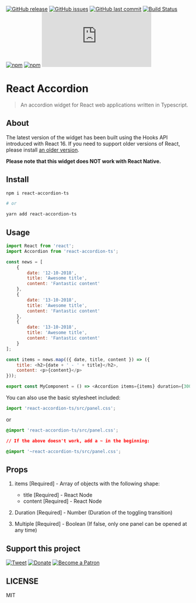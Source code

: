 [![GitHub release](https://img.shields.io/github/release/scriptex/react-accordion-ts.svg)](https://github.com/scriptex/react-accordion-ts/releases/latest)
[![GitHub issues](https://img.shields.io/github/issues/scriptex/react-accordion-ts.svg)](https://github.com/scriptex/react-accordion-ts/issues)
[![GitHub last commit](https://img.shields.io/github/last-commit/scriptex/react-accordion-ts.svg)](https://github.com/scriptex/react-accordion-ts/commits/master)
[![Build Status](https://travis-ci.com/scriptex/react-accordion-ts.svg?branch=master)](https://travis-ci.com/scriptex/react-accordion-ts)
[![npm](https://img.shields.io/npm/dt/react-accordion-ts.svg)](https://www.npmjs.com/package/react-accordion-ts)
[![npm](https://img.shields.io/npm/v/react-accordion-ts.svg)](https://www.npmjs.com/package/react-accordion-ts)
[![Analytics](https://ga-beacon.appspot.com/UA-83446952-1/github.com/scriptex/react-accordion-ts/README.md)](https://github.com/scriptex/react-accordion-ts/)

# React Accordion

> An accordion widget for React web applications written in Typescript.

## About

The latest version of the widget has been built using the Hooks API introduced with React 16.
If you need to support older versions of React, please install [an older version](https://www.npmjs.com/package/react-accordion-ts/v/0.2.0).

**Please note that this widget does NOT work with React Native.**

## Install

```sh
npm i react-accordion-ts

# or

yarn add react-accordion-ts
```

## Usage

```javascript
import React from 'react';
import Accordion from 'react-accordion-ts';

const news = [
	{
		date: '12-10-2018',
		title: 'Awesome title',
		content: 'Fantastic content'
	},
	{
		date: '13-10-2018',
		title: 'Awesome title',
		content: 'Fantastic content'
	},
	{
		date: '13-10-2018',
		title: 'Awesome title',
		content: 'Fantastic content'
	}
];

const items = news.map(({ date, title, content }) => ({
	title: <h2>{date + ' - ' + title}</h2>,
	content: <p>{content}</p>
}));

export const MyComponent = () => <Accordion items={items} duration={300} multiple={true} />;
```

You can also use the basic stylesheet included:

```javascript
import 'react-accordion-ts/src/panel.css';
```

or

```css
@import 'react-accordion-ts/src/panel.css';

// If the above doesn't work, add a ~ in the beginning:

@import '~react-accordion-ts/src/panel.css';
```

## Props

1. items [Required] - Array of objects with the following shape:

    - title [Required] - React Node
    - content [Required] - React Node

2. Duration [Required] - Number (Duration of the toggling transition)

3. Multiple [Required] - Boolean (If false, only one panel can be opened at any time)

## Support this project

[![Tweet](https://img.shields.io/badge/Tweet-Share_this_repository-blue.svg?style=flat-square&logo=twitter&color=38A1F3)](https://twitter.com/intent/tweet?text=Checkout%20this%20awesome%20software%20project%3A&url=https%3A%2F%2Fgithub.com%2Fscriptex%2Freact-accordion-ts&via=scriptexbg&hashtags=software%2Cgithub%2Ccode%2Cawesome)
[![Donate](https://img.shields.io/badge/Donate-Support_me_on_PayPal-blue.svg?style=flat-square&logo=paypal&color=222d65)](https://www.paypal.me/scriptex)
[![Become a Patron](https://img.shields.io/badge/Become_Patron-Support_me_on_Patreon-blue.svg?style=flat-square&logo=patreon&color=e64413)](https://www.patreon.com/atanas)

## LICENSE

MIT
